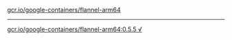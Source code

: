 [gcr.io/google-containers/flannel-arm64](https://hub.docker.com/r/anjia0532/flannel-arm64/tags/) 

----
[gcr.io/google-containers/flannel-arm64:0.5.5 √](https://hub.docker.com/r/anjia0532/flannel-arm64/tags/)

